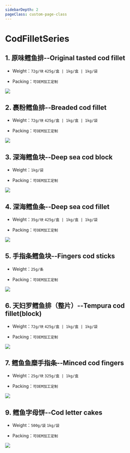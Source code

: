 ```yaml
---
sidebarDepth: 2
pageClass: custom-page-class
---
```


# CodFilletSeries


## 1. 原味鳕鱼排--Original tasted cod fillet
- Weight：`72g/块` `425g/盒 | 1kg/盒 | 1kg/袋` </p>
- Packing：`可OEM加工定制`</p>

<div class="imgb" >
 <img  src="https://yuhuawebsite.oss-cn-hongkong.aliyuncs.com/A-C-1.%E5%8E%9F%E5%91%B3%E9%B3%95%E9%B1%BC%E6%8E%92--Original%20tasted%20cod%20fillet.jpg">
</div>


## 2. 裹粉鳕鱼排--Breaded cod fillet
- Weight：`72g/块`  `425g/盒 | 1kg/盒 | 1kg/袋`</p>
- Packing：`可OEM加工定制`</p>

<div class="imgb" >
 <img  src="https://yuhuawebsite.oss-cn-hongkong.aliyuncs.com/A-C-2.%E8%A3%B9%E7%B2%89%E9%B3%95%E9%B1%BC%E6%8E%92--Breaded%20cod%20fillet.jpg">
</div>


## 3. 深海鳕鱼块--Deep sea cod block
- Weight：`1kg/袋` </p>
- Packing：`可OEM加工定制`</P>

<div class="imgb" >
 <img  src="https://yuhuawebsite.oss-cn-hongkong.aliyuncs.com/A-C-3.%E6%B7%B1%E6%B5%B7%E9%B3%95%E9%B1%BC%E5%9D%97--Deep%20sea%20cod%20block.jpg">
</div>


## 4. 深海鳕鱼条--Deep sea cod fillet
- Weight：`35g/块`  `425g/盒 | 1kg/盒 | 1kg/袋`</p>
- Packing：`可OEM加工定制`</p>

<div class="imgb" >
 <img  src="https://yuhuawebsite.oss-cn-hongkong.aliyuncs.com/A-C-4.%E6%B7%B1%E6%B5%B7%E9%B3%95%E9%B1%BC%E6%9D%A1--Deep%20sea%20cod%20fillet.jpg">
</div>


## 5. 手指条鳕鱼块--Fingers cod sticks
- Weight：`25g/条` </p>
- Packing：`可OEM加工定制`</p>

<div class="imgb" >
 <img  src="https://yuhuawebsite.oss-cn-hongkong.aliyuncs.com/A-C-5.%E6%89%8B%E6%8C%87%E6%9D%A1%E9%B3%95%E9%B1%BC%E5%9D%97--Fingers%20cod%20sticks.jpg">
</div>


## 6. 天妇罗鳕鱼排（整片）--Tempura cod fillet(block)
- Weight：`72g/块` `425g/盒 | 1kg/盒 | 1kg/袋`</p>
- Packing：`可OEM加工定制`</p>

<div class="imgb" >
 <img  src="https://yuhuawebsite.oss-cn-hongkong.aliyuncs.com/A-C-6.%E5%A4%A9%E5%A6%87%E7%BD%97%E9%B3%95%E9%B1%BC%E6%8E%92%EF%BC%88%E6%95%B4%E7%89%87%EF%BC%89--Tempura%20cod%20fillet%28block%29.jpg">
</div>


## 7. 鳕鱼鱼糜手指条--Minced cod fingers
- Weight：`25g/块` `325g/盒 | 1kg/盒` </p>
- Packing：`可OEM加工定制` </p>

<div class="imgb" >
 <img  src="https://yuhuawebsite.oss-cn-hongkong.aliyuncs.com/A-C-7.%E9%B3%95%E9%B1%BC%E9%B1%BC%E7%B3%9C%E6%89%8B%E6%8C%87%E6%9D%A1--Minced%20cod%20fingers.jpg">
</div>


## 9. 鳕鱼字母饼--Cod letter cakes
- Weight：`500g/袋` `1kg/袋`</p>
- Packing：`可OEM加工定制`</p>

<div class="imgb" >
 <img  src="https://yuhuawebsite.oss-cn-hongkong.aliyuncs.com/A-C-9.%E9%B3%95%E9%B1%BC%E5%AD%97%E6%AF%8D%E9%A5%BC--Cod%20letter%20cakes.jpg">
</div>


